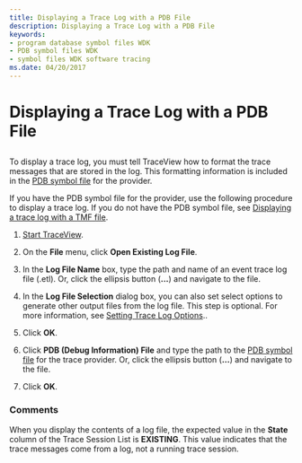 ```yaml
---
title: Displaying a Trace Log with a PDB File
description: Displaying a Trace Log with a PDB File
keywords:
- program database symbol files WDK
- PDB symbol files WDK
- symbol files WDK software tracing
ms.date: 04/20/2017
---
```


# Displaying a Trace Log with a PDB File


## <span id="ddk_using_a_pdb_file_tools"></span><span id="DDK_USING_A_PDB_FILE_TOOLS"></span>


To display a trace log, you must tell TraceView how to format the trace messages that are stored in the log. This formatting information is included in the [PDB symbol file](pdb-symbol-files.md) for the provider.

If you have the PDB symbol file for the provider, use the following procedure to display a trace log. If you do not have the PDB symbol file, see [Displaying a trace log with a TMF file](displaying-a-trace-log-with-a-tmf-file.md).

1.  [Start TraceView](starting-and-exiting-traceview.md).

2.  On the **File** menu, click **Open Existing Log File**.

3.  In the **Log File Name** box, type the path and name of an event trace log file (.etl). Or, click the ellipsis button (**...**) and navigate to the file.

4.  In the **Log File Selection** dialog box, you can also set select options to generate other output files from the log file. This step is optional. For more information, see [Setting Trace Log Options](setting-trace-log-options.md)..

5.  Click **OK**.

6.  Click **PDB (Debug Information) File** and type the path to the [PDB symbol file](pdb-symbol-files.md) for the trace provider. Or, click the ellipsis button (**...**) and navigate to the file.

7.  Click **OK**.

### <span id="comments"></span><span id="COMMENTS"></span>Comments

When you display the contents of a log file, the expected value in the **State** column of the Trace Session List is **EXISTING**. This value indicates that the trace messages come from a log, not a running trace session.

 

 





